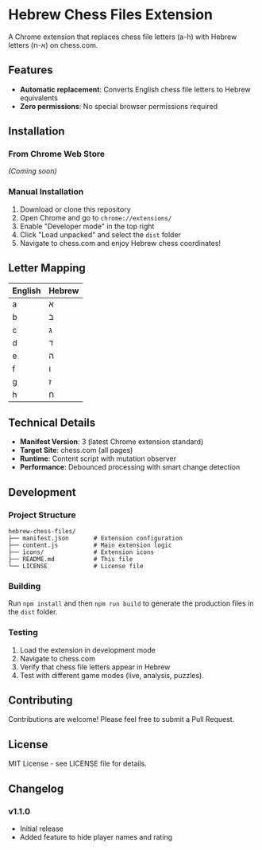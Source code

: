 # Hebrew Chess Files Extension

A Chrome extension that replaces chess file letters (a-h) with Hebrew letters (א-ח) on chess.com.

## Features

- **Automatic replacement**: Converts English chess file letters to Hebrew equivalents
- **Zero permissions**: No special browser permissions required

## Installation

### From Chrome Web Store
*(Coming soon)*

### Manual Installation
1. Download or clone this repository
2. Open Chrome and go to `chrome://extensions/`
3. Enable "Developer mode" in the top right
4. Click "Load unpacked" and select the `dist` folder
5. Navigate to chess.com and enjoy Hebrew chess coordinates!

## Letter Mapping

| English | Hebrew |
|---------|--------|
| a       | א      |
| b       | ב      |
| c       | ג      |
| d       | ד      |
| e       | ה      |
| f       | ו      |
| g       | ז      |
| h       | ח      |

## Technical Details

- **Manifest Version**: 3 (latest Chrome extension standard)
- **Target Site**: chess.com (all pages)
- **Runtime**: Content script with mutation observer
- **Performance**: Debounced processing with smart change detection

## Development

### Project Structure
```
hebrew-chess-files/
├── manifest.json       # Extension configuration
├── content.js          # Main extension logic
├── icons/              # Extension icons
├── README.md           # This file
└── LICENSE             # License file
```

### Building
Run `npm install` and then `npm run build` to generate the production files in the `dist` folder.

### Testing
1. Load the extension in development mode
2. Navigate to chess.com
3. Verify that chess file letters appear in Hebrew
4. Test with different game modes (live, analysis, puzzles).

## Contributing

Contributions are welcome! Please feel free to submit a Pull Request.

## License

MIT License - see LICENSE file for details.

## Changelog

### v1.1.0
- Initial release
- Added feature to hide player names and rating